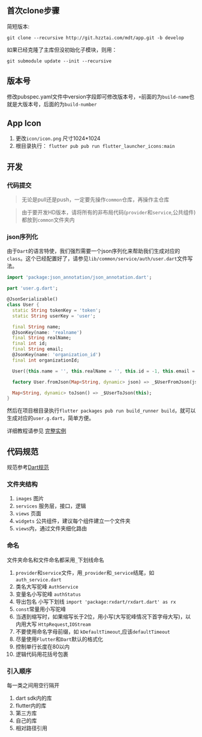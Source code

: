 ## 首次clone步骤

简短版本:
```shell
git clone --recursive http://git.hzztai.com/mdt/app.git -b develop
```

如果已经克隆了主库但没初始化子模块，则用：

```shell
git submodule update --init --recursive
```

## 版本号
修改pubspec.yaml文件中version字段即可修改版本号，`+`前面的为`build-name`也就是大版本号，后面的为`build-number`

## App Icon

1. 更改`icon/icon.png` 尺寸1024*1024
2. 根目录执行： `flutter pub pub run flutter_launcher_icons:main`

## 开发
### 代码提交
> 无论是pull还是push，一定要先操作`common`仓库，再操作主仓库

> 由于要开发HD版本，请将所有的非布局代码(`provider`和`service`,公共组件)都放到`common`文件夹内

### json序列化
由于`Dart`的语言特使，我们强烈需要一个json序列化来帮助我们生成对应的`class`。这个已经配置好了，请参见`lib/common/service/auth/user.dart`文件写法。
```dart
import 'package:json_annotation/json_annotation.dart';

part 'user.g.dart';

@JsonSerializable()
class User {
  static String tokenKey = 'token';
  static String userKey = 'user';

  final String name;
  @JsonKey(name: 'realname')
  final String realName;
  final int id;
  final String email;
  @JsonKey(name: 'organization_id')
  final int organizationId;

  User({this.name = '', this.realName = '', this.id = -1, this.email = '', this.organizationId = -1});

  factory User.fromJson(Map<String, dynamic> json) => _$UserFromJson(json);

  Map<String, dynamic> toJson() => _$UserToJson(this);
}

```

然后在项目根目录执行`flutter packages pub run build_runner build`，就可以生成对应的`user.g.dart`，简单方便。

详细教程请参见 [完整实例](https://github.com/dart-lang/json_serializable/blob/master/example/lib/example.dart)


## 代码规范
规范参考[Dart规范](https://www.dartlang.org/guides/language/effective-dart/style)

### 文件夹结构
1. `images` 图片
2. `services` 服务层，接口，逻辑
3. `views` 页面
4. `widgets` 公共组件，建议每个组件建立一个文件夹
5. `views`内，通过文件夹细化路由

### 命名
文件夹命名和文件命名都采用`_`下划线命名

1. `provider`和`service`文件，用`_provider`和`_service`结尾，如`auth_service.dart`
2. 类名大写驼峰 `AuthService`
3. 变量名小写驼峰 `authStatus`
4. 导出包名 小写下划线 `import 'package:rxdart/rxdart.dart' as rx`
5. `const`常量用小写驼峰
6. 当遇到缩写时，如果缩写长于2位，用小写(大写驼峰情况下首字母大写)，以内用大写 `HttpRequest`,`IOStream`
7. 不要使用命名字母前缀，如 `kDefaultTimeout`,应该`defaultTimeout`
8. 尽量使用`Flutter`和`Dart`默认的格式化
9. 控制单行长度在80以内
10. 逻辑代码用花括号包裹


### 引入顺序
每一类之间用空行隔开
1. dart sdk内的库
2. flutter内的库
3. 第三方库
4. 自己的库
5. 相对路径引用
